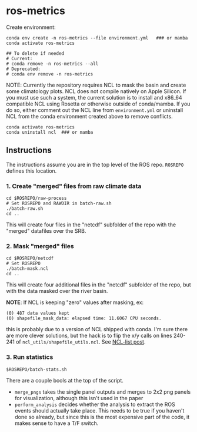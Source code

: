 # ros-metrics

Create environment:

```
conda env create -n ros-metrics --file environment.yml   ### or mamba
conda activate ros-metrics

## To delete if needed
# Current:
# conda remove -n ros-metrics --all
# Deprecated:
# conda env remove -n ros-metrics
```

NOTE: Currently the repository requires NCL to mask the basin and create some climatology plots. NCL does not compile natively on Apple Silicon. If you must use such a system, the current solution is to install and x86_64 compatible NCL using Rosetta or otherwise outside of conda/mamba. If you do so, either comment out the NCL line from `environment.yml` or uninstall NCL from the conda environment created above to remove conflicts.

```
conda activate ros-metrics
conda uninstall ncl  ### or mamba
```


## Instructions

The instructions assume you are in the top level of the ROS repo. `ROSREPO` defines this location.

### 1. Create "merged" files from raw climate data

```
cd $ROSREPO/raw-process
# Set ROSREPO and RAWDIR in batch-raw.sh
./batch-raw.sh
cd ..
```

This will create four files in the "netcdf" subfolder of the repo with the "merged" datafiles over the SRB.

### 2. Mask "merged" files


```
cd $ROSREPO/netcdf
# Set ROSREPO
./batch-mask.ncl
cd ..
```

This will create four additional files in the "netcdf" subfolder of the repo, but with the data masked over the river basin.

**NOTE**: If NCL is keeping "zero" values after masking, ex:

```
(0)	487 data values kept
(0)	shapefile_mask_data: elapsed time: 11.6067 CPU seconds.
```

this is probably due to a version of NCL shipped with conda. I'm sure there are more clever solutions, but the hack is to flip the x/y calls on lines 240-241 of `ncl_utils/shapefile_utils.ncl`. See [NCL-list post](https://mailman.ucar.edu/pipermail/ncl-talk/2021-January/017775.html).

### 3. Run statistics

```
$ROSREPO/batch-stats.sh
```

There are a couple bools at the top of the script.

- `merge_pngs` takes the single panel outputs and merges to 2x2 png panels for visualization, although this isn't used in the paper
- `perform_analysis` decides whether the analysis to extract the ROS events should actually take place. This needs to be true if you haven't done so already, but since this is the most expensive part of the code, it makes sense to have a T/F switch.